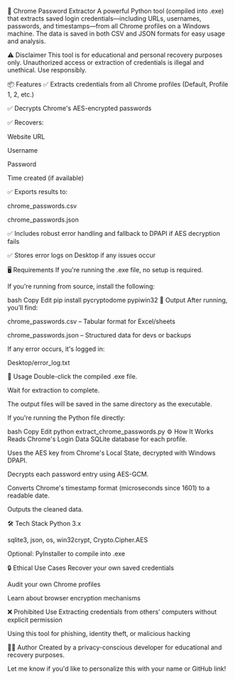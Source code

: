 🔐 Chrome Password Extractor
A powerful Python tool (compiled into .exe) that extracts saved login credentials—including URLs, usernames, passwords, and timestamps—from all Chrome profiles on a Windows machine. The data is saved in both CSV and JSON formats for easy usage and analysis.

⚠️ Disclaimer
This tool is for educational and personal recovery purposes only. Unauthorized access or extraction of credentials is illegal and unethical. Use responsibly.

📦 Features
✅ Extracts credentials from all Chrome profiles (Default, Profile 1, 2, etc.)

✅ Decrypts Chrome's AES-encrypted passwords

✅ Recovers:

Website URL

Username

Password

Time created (if available)

✅ Exports results to:

chrome_passwords.csv

chrome_passwords.json

✅ Includes robust error handling and fallback to DPAPI if AES decryption fails

✅ Stores error logs on Desktop if any issues occur

🖥️ Requirements
If you're running the .exe file, no setup is required.

If you're running from source, install the following:

bash
Copy
Edit
pip install pycryptodome pypiwin32
📂 Output
After running, you’ll find:

chrome_passwords.csv – Tabular format for Excel/sheets

chrome_passwords.json – Structured data for devs or backups

If any error occurs, it's logged in:

Desktop/error_log.txt

🚀 Usage
Double-click the compiled .exe file.

Wait for extraction to complete.

The output files will be saved in the same directory as the executable.

If you're running the Python file directly:

bash
Copy
Edit
python extract_chrome_passwords.py
⚙️ How It Works
Reads Chrome's Login Data SQLite database for each profile.

Uses the AES key from Chrome's Local State, decrypted with Windows DPAPI.

Decrypts each password entry using AES-GCM.

Converts Chrome's timestamp format (microseconds since 1601) to a readable date.

Outputs the cleaned data.

🛠️ Tech Stack
Python 3.x

sqlite3, json, os, win32crypt, Crypto.Cipher.AES

Optional: PyInstaller to compile into .exe

🔒 Ethical Use Cases
Recover your own saved credentials

Audit your own Chrome profiles

Learn about browser encryption mechanisms

❌ Prohibited Use
Extracting credentials from others’ computers without explicit permission

Using this tool for phishing, identity theft, or malicious hacking

👨‍💻 Author
Created by a privacy-conscious developer for educational and recovery purposes.

Let me know if you'd like to personalize this with your name or GitHub link!







